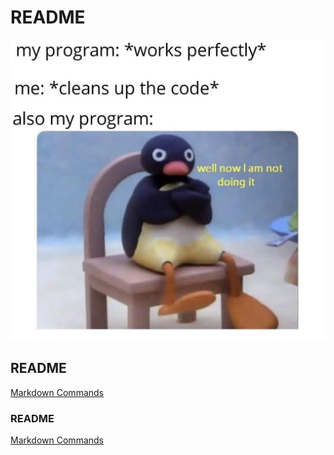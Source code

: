 # README

![](https://github.com/Sujandar/FInTech-Class-3/blob/ee6220c6dc41b972a4f78a89c4cac17925e0a40f/60d33be7eedf8e1f31aabcec_BwENfmI0CU5dZGYlSyo142mpfG08-rYgTS-Qm47uMUXN6JXtmdZvtzVzTooUQdXTWmTD8uzF9N6XQJA2vUIMi53tunFyVtvOBJTNfOjHit2P_JkTmFzFsK7ep6Vb9781XZnRAryH.png)

## README
[Markdown Commands](https://commonmark.org/help/)

### README
[Markdown Commands](https://commonmark.org/help/)




